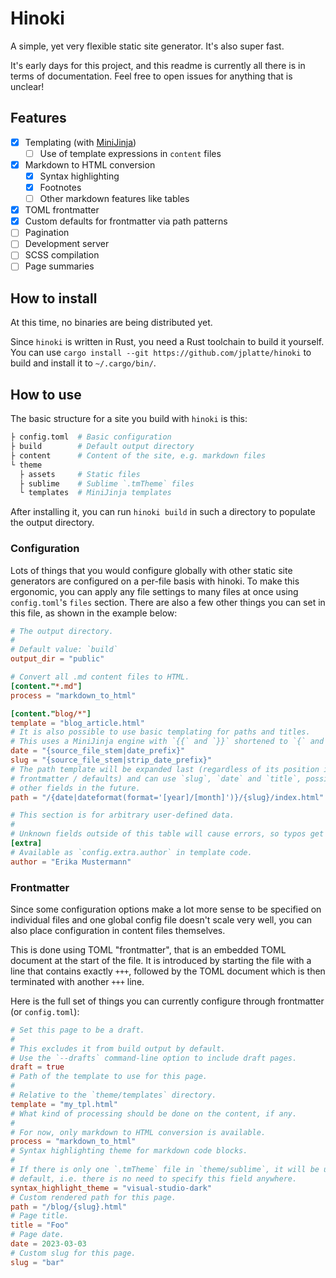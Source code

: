 # Hinoki

A simple, yet very flexible static site generator. It's also super fast.

It's early days for this project, and this readme is currently all there is in terms of documentation.
Feel free to open issues for anything that is unclear!

## Features

- [x] Templating (with [MiniJinja](https://docs.rs/minijinja/latest/minijinja/))
  - [ ] Use of template expressions in `content` files
- [x] Markdown to HTML conversion
  - [x] Syntax highlighting
  - [x] Footnotes
  - [ ] Other markdown features like tables
- [x] TOML frontmatter
- [x] Custom defaults for frontmatter via path patterns
- [ ] Pagination
- [ ] Development server
- [ ] SCSS compilation
- [ ] Page summaries

## How to install

At this time, no binaries are being distributed yet.

Since `hinoki` is written in Rust, you need a Rust toolchain to build it yourself.
You can use `cargo install --git https://github.com/jplatte/hinoki` to build and install it to `~/.cargo/bin/`.

## How to use

The basic structure for a site you build with `hinoki` is this:

```sh
├ config.toml  # Basic configuration
├ build        # Default output directory
├ content      # Content of the site, e.g. markdown files
└ theme
  ├ assets     # Static files
  ├ sublime    # Sublime `.tmTheme` files
  └ templates  # MiniJinja templates
```

After installing it, you can run `hinoki build` in such a directory to populate the output directory.

### Configuration

Lots of things that you would configure globally with other static site generators are configured on a per-file basis with hinoki.
To make this ergonomic, you can apply any file settings to many files at once using `config.toml`'s `files` section.
There are also a few other things you can set in this file, as shown in the example below:

```toml
# The output directory.
#
# Default value: `build`
output_dir = "public"

# Convert all .md content files to HTML.
[content."*.md"]
process = "markdown_to_html"

[content."blog/*"]
template = "blog_article.html"
# It is also possible to use basic templating for paths and titles.
# This uses a MiniJinja engine with `{{` and `}}` shortened to `{` and `}`.
date = "{source_file_stem|date_prefix}"
slug = "{source_file_stem|strip_date_prefix}"
# The path template will be expanded last (regardless of its position in the
# frontmatter / defaults) and can use `slug`, `date` and `title`, possibly more
# other fields in the future.
path = "/{date|dateformat(format='[year]/[month]')}/{slug}/index.html"

# This section is for arbitrary user-defined data.
#
# Unknown fields outside of this table will cause errors, so typos get caught.
[extra]
# Available as `config.extra.author` in template code.
author = "Erika Mustermann"
```

### Frontmatter

Since some configuration options make a lot more sense to be specified on individual files
and one global config file doesn't scale very well,
you can also place configuration in content files themselves.

This is done using TOML "frontmatter", that is an embedded TOML document at the start of the file.
It is introduced by starting the file with a line that contains exactly `+++`,
followed by the TOML document which is then terminated with another `+++` line.

Here is the full set of things you can currently configure through frontmatter (or `config.toml`):

```toml
# Set this page to be a draft.
#
# This excludes it from build output by default.
# Use the `--drafts` command-line option to include draft pages.
draft = true
# Path of the template to use for this page.
#
# Relative to the `theme/templates` directory.
template = "my_tpl.html"
# What kind of processing should be done on the content, if any.
#
# For now, only markdown to HTML conversion is available.
process = "markdown_to_html"
# Syntax highlighting theme for markdown code blocks.
#
# If there is only one `.tmTheme` file in `theme/sublime`, it will be used by
# default, i.e. there is no need to specify this field anywhere.
syntax_highlight_theme = "visual-studio-dark"
# Custom rendered path for this page.
path = "/blog/{slug}.html"
# Page title.
title = "Foo"
# Page date.
date = 2023-03-03
# Custom slug for this page.
slug = "bar"
```
